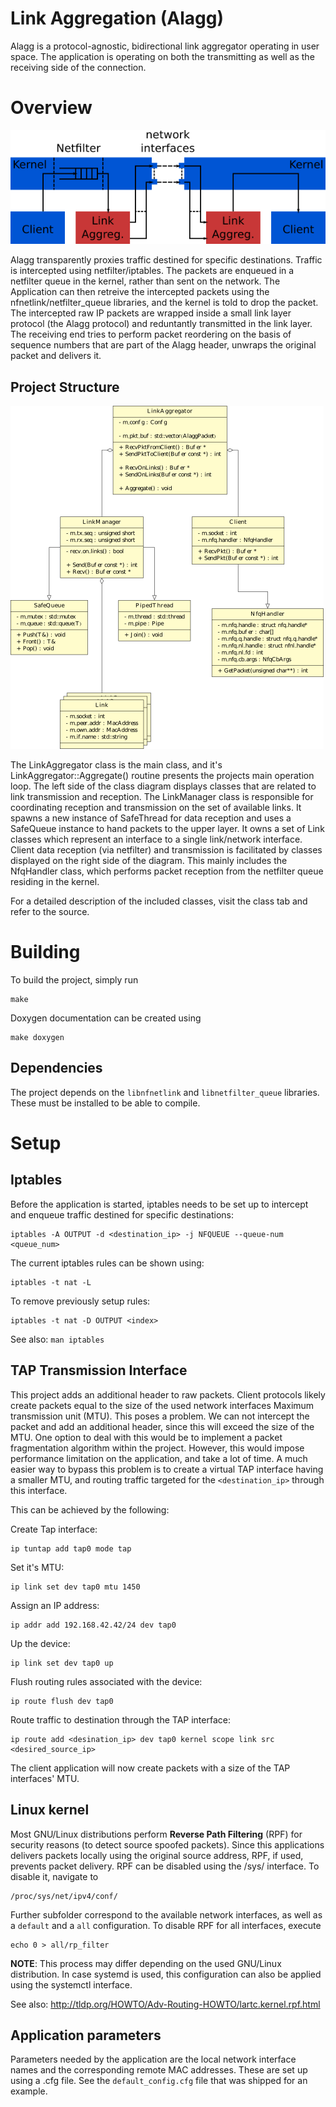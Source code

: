 Link Aggregation (Alagg)
========================

Alagg is a protocol-agnostic, bidirectional link aggregator operating in user
space. The application is operating on both the transmitting as well as the
receiving side of the connection.

Overview
========

![Project Overview](figures/png/overview.png)

Alagg transparently proxies traffic destined for specific destinations.
Traffic is intercepted using netfilter/iptables. The packets are enqueued in a
netfilter queue in the kernel, rather than sent on the network. The Application
can then retreive the intercepted packets using the nfnetlink/netfilter\_queue
libraries, and the kernel is told to drop the packet.
The intercepted raw IP packets are wrapped inside a small link layer protocol
(the Alagg protocol) and reduntantly transmitted in the link layer.
The receiving end tries to perform packet reordering on the basis of sequence
numbers that are part of the Alagg header, unwraps the original packet and
delivers it.

Project Structure
-----------------

![Class diagram](figures/png/lagg.png)

The LinkAggregator class is the main class, and it's LinkAggregator::Aggregate()
routine presents the projects main operation loop. The left side of the class
diagram displays classes that are related to link transmission and reception.
The LinkManager class is responsible for coordinating reception and transmission
on the set of available links. It spawns a new instance of SafeThread for data
reception and uses a SafeQueue instance to hand packets to the upper layer.
It owns a set of Link classes which represent an interface to a single
link/network interface.
Client data reception (via netfilter) and transmission is facilitated by classes
displayed on the right side of the diagram.
This mainly includes the NfqHandler class, which performs packet reception from
the netfilter queue residing in the kernel.

For a detailed description of the included classes, visit the class tab and
refer to the source.

Building
========

To build the project, simply run

    make

Doxygen documentation can be created using

    make doxygen

Dependencies
------------

The project depends on the `libnfnetlink` and `libnetfilter_queue` libraries.
These must be installed to be able to compile.

Setup
=====

Iptables
--------

Before the application is started, iptables needs to be set up to intercept and
enqueue traffic destined for specific destinations:

    iptables -A OUTPUT -d <destination_ip> -j NFQUEUE --queue-num <queue_num>

The current iptables rules can be shown using:

    iptables -t nat -L

To remove previously setup rules:

    iptables -t nat -D OUTPUT <index>

See also: `man iptables`

TAP Transmission Interface
--------------------------

This project adds an additional header to raw packets. Client protocols likely
create packets equal to the size of the used network interfaces Maximum
transmission unit (MTU). This poses a problem. We can not intercept the packet
and add an additional header, since this will exceed the size of the MTU.
One option to deal with this would be to implement a packet fragmentation
algorithm within the project. However, this would impose performance limitation
on the application, and take a lot of time. A much easier way to bypass this
problem is to create a virtual TAP interface having a smaller MTU, and routing
traffic targeted for the `<destination_ip>` through this interface.

This can be achieved by the following:

Create Tap interface:

    ip tuntap add tap0 mode tap

Set it's MTU:

    ip link set dev tap0 mtu 1450

Assign an IP address:

    ip addr add 192.168.42.42/24 dev tap0

Up the device:

    ip link set dev tap0 up

Flush routing rules associated with the device:

    ip route flush dev tap0

Route traffic to destination through the TAP interface:

    ip route add <desination_ip> dev tap0 kernel scope link src <desired_source_ip>

The client application will now create packets with a size of the TAP
interfaces' MTU.

Linux kernel
------------

Most GNU/Linux distributions perform **Reverse Path Filtering** (RPF) for
security reasons (to detect source spoofed packets).
Since this applications delivers packets locally using the original source
address, RPF, if used, prevents packet delivery. RPF can be disabled using the
/sys/ interface. To disable it, navigate to

    /proc/sys/net/ipv4/conf/

Further subfolder correspond to the available network interfaces, as well as a
`default` and a `all` configuration.
To disable RPF for all interfaces, execute

    echo 0 > all/rp_filter

**NOTE**: This process may differ depending on the used GNU/Linux distribution. In
case systemd is used, this configuration can also be applied using the systemctl
interface.

See also: http://tldp.org/HOWTO/Adv-Routing-HOWTO/lartc.kernel.rpf.html

Application parameters
----------------------

Parameters needed by the application are the local network interface names and
the corresponding remote MAC addresses. These are set up using a .cfg file. See
the `default_config.cfg` file that was shipped for an example.
